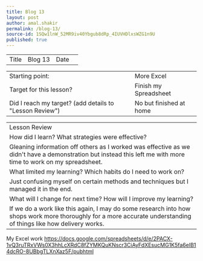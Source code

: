 ```yaml
---
title: Blog 13
layout: post
author: amal.shakir
permalink: /blog-13/
source-id: 1SQw1lnW_52MR9iv40Ybgub8dRp_4IUVHDlxsWZG1n9U
published: true
---
```

<table>
  <tr>
    <td>Title</td>
    <td>Blog 13</td>
    <td>Date</td>
    <td></td>
  </tr>
</table>


<table>
  <tr>
    <td>Starting point:</td>
    <td>More Excel</td>
  </tr>
  <tr>
    <td>Target for this lesson?</td>
    <td>Finish my Spreadsheet</td>
  </tr>
  <tr>
    <td>Did I reach my target? 
(add details to "Lesson Review")</td>
    <td>No but finished at home</td>
  </tr>
</table>


<table>
  <tr>
    <td>Lesson Review</td>
  </tr>
  <tr>
    <td>How did I learn? What strategies were effective? </td>
  </tr>
  <tr>
    <td>Gleaning information off others as I worked was effective as we didn't have a demonstration but instead this left me with more time to work on my spreadsheet.</td>
  </tr>
  <tr>
    <td>What limited my learning? Which habits do I need to work on? </td>
  </tr>
  <tr>
    <td>Just confusing myself on certain methods and techniques but I managed it in the end.</td>
  </tr>
  <tr>
    <td>What will I change for next time? How will I improve my learning?</td>
  </tr>
  <tr>
    <td>If we do a work like this again, I may do some research into how shops work more thoroughly for a more accurate understanding of things like how delivery works.</td>
  </tr>
</table>


My Excel work
https://docs.google.com/spreadsheets/d/e/2PACX-1vQ3ruTRxVWs0X3hhLcXRdC8fZYMKQuKNscr3CiAyFdXEsucMG1K5fa6eIB14dcRO-8UBbgTLXnXaz5F/pubhtml
